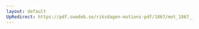 ```yaml
---
layout: default
UpRedirect: https://pdf.swedeb.se/riksdagen-motions-pdf/1867/mot_1867__ak__00216.pdf
---
```

